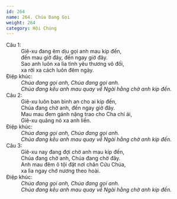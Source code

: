 ```yaml
---
id: 264
name: 264. Chúa Đang Gọi
weight: 264
category: Hội Chúng
---
```

<dl><dt>Câu 1:</dt><dd data-verse="1">Giê-xu đang êm dịu gọi anh mau kíp đến, <br/>đến mau giờ đây, đến ngay giờ đây. <br/>Sao anh luôn xa lìa tình yêu thương vô đối, <br/>xa rời xa cách luôn đêm ngày. </dd><dt>Điệp khúc:</dt><dd data-chorus="1"><em>Chúa đang gọi anh, Chúa đang gọi anh. <br/>Chúa đang kêu anh mau quay về Ngài hằng chờ anh kíp đến. </em></dd><dt>Câu 2:</dt><dd data-verse="2">Giê-xu luôn ban bình an cho ai kíp đến, <br/>Chúa đang chờ anh, đến ngay giờ đây. <br/>Mau mau đem gánh nặng trao cho Cha chí ái, <br/>Giê-xu quăng nó xa anh liền. </dd><dt>Điệp khúc:</dt><dd data-chorus="1"><em>Chúa đang gọi anh, Chúa đang gọi anh. <br/>Chúa đang kêu anh mau quay về Ngài hằng chờ anh kíp đến. </em></dd><dt>Câu 3:</dt><dd data-verse="3">Giê-xu nay đang đợi chờ anh mau kíp đến, <br/>Chúa đang chờ anh, Chúa đang chờ đây. <br/>Anh mau đêm ô tội đặt nơi chân Cứu Chúa, <br/>xa lìa ngay chớ nương theo hoài. </dd><dt>Điệp khúc:</dt><dd data-chorus="1"><em>Chúa đang gọi anh, Chúa đang gọi anh. <br/>Chúa đang kêu anh mau quay về Ngài hằng chờ anh kíp đến. </em></dd></dl>
